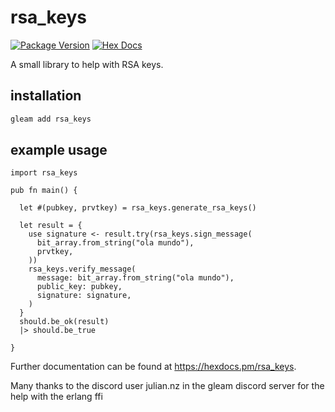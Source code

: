 # rsa_keys

[![Package Version](https://img.shields.io/hexpm/v/rsa_keys)](https://hex.pm/packages/rsa_keys)
[![Hex Docs](https://img.shields.io/badge/hex-docs-ffaff3)](https://hexdocs.pm/rsa_keys/)

A small library to help with RSA keys.

## installation

```sh
gleam add rsa_keys
```

## example usage

```gleam
import rsa_keys

pub fn main() {
  
  let #(pubkey, prvtkey) = rsa_keys.generate_rsa_keys()

  let result = {
    use signature <- result.try(rsa_keys.sign_message(
      bit_array.from_string("ola mundo"),
      prvtkey,
    ))
    rsa_keys.verify_message(
      message: bit_array.from_string("ola mundo"),
      public_key: pubkey,
      signature: signature,
    )
  }
  should.be_ok(result)
  |> should.be_true

}
```

Further documentation can be found at <https://hexdocs.pm/rsa_keys>.

Many thanks to the discord user julian.nz in the gleam discord server for the help with the erlang ffi

